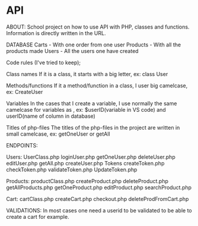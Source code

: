 # API
ABOUT:
School project on how to use API with PHP, classes and functions. Information is directly written in the URL.

DATABASE
Carts - With one order from one user
Products - With all the products made
Users - All the users one have created

Code rules (I've tried to keep);

Class names
If it is a class, it starts with a big letter, ex:
class User

Methods/functions
If it a method/function in a class, I user big camelcase, ex:
CreateUser

Variables
In the cases that I create a variable, I use normally the same camelcase for variables as , ex:
$userID(variable in VS code) and userID(name of column in database)

Titles of php-files
The titles of the php-files in the project are written in small camelcase, ex:
getOneUser or getAll

ENDPOINTS:

Users:
UserClass.php
loginUser.php
getOneUser.php
deleteUser.php
editUser.php
getAll.php
createUser.php
Tokens
createToken.php
checkToken.php
validateToken.php
UpdateToken.php

Products:
productClass.php
createProduct.php
deleteProduct.php
getAllProducts.php
getOneProduct.php
editProduct.php
searchProduct.php

Cart:
cartClass.php
createCart.php
checkout.php
deleteProdFromCart.php

VALIDATIONS:
In most cases one need a userid to be validated to be able to create a cart for example.